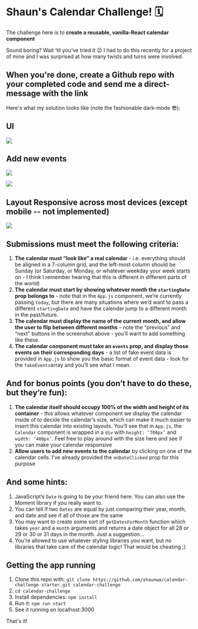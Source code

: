 # Shaun's Calendar Challenge! 🗓

The challenge here is to **create a reusable, vanilla-React calendar component**

Sound boring? Wait ‘til you’ve tried it 😉 I had to do this recently for a project of mine and I was surprised at how many twists and turns were involved.

## When you're done, create a Github repo with your completed code and send me a direct-message with the link

Here's what my solution looks like (note the fashionable dark-mode 😎):
## UI

![](https://i.imgur.com/7j84NRB.png)

## Add new events
![](https://i.imgur.com/S8oHHsX.gif)

![](https://i.imgur.com/1Ba3LrK.png)

## Layout Responsive across most devices (except mobile -- not implemented)

![](https://i.imgur.com/P94k0qs.png)

## Submissions must meet the following criteria:

1. **The calendar must “look like” a real calendar** - i.e. everything should be aligned in a 7-column grid, and the left-most column should be Sunday (or Saturday, or Monday, or whatever weekday your week starts on - I think I remember hearing that this is different in different parts of the world)
2. **The calendar must start by showing whatever month the `startingDate` prop belongs to** - note that in the `App.js` component, we’re currently passing `today`, but there are many situations where we’d want to pass a different `startingDate` and have the calendar jump to a different month in the past/future.
3. **The calendar must display the name of the current month, and allow the user to flip between different months** - note the “previous” and “next” buttons in the screenshot above - you’ll want to add something like these.
4. **The calendar component must take an `events` prop, and display those events on their corresponding days** - a list of fake event data is provided in `App.js` to show you the basic format of event data - look for the `fakeEvents`array and you’ll see what I mean.

## And for bonus points (you don’t have to do these, but they’re fun):

1. **The calendar itself should occupy 100% of the width and height of its container** - this allows whatever component we display the calendar inside of to decide the calendar’s size, which can make it much easier to insert this calendar into existing layouts. You’ll see that in `App.js`, the `Calendar` component is wrapped in a `div` with `height: ‘700px’` and `width: ‘400px’`. Feel free to play around with the size here and see if you can make your calendar responsive
2. **Allow users to add new events to the calendar** by clicking on one of the calendar cells. I’ve already provided the `onDateClicked` prop for this purpose

## And some hints:

1. JavaScript’s `Date` is going to be your friend here. You can also use the Moment library if you really want to.
2. You can tell if two `Dates` are equal by just comparing their year, month, and date and see if all of those are the same
3. You may want to create some sort of `getDatesForMonth` function which takes `year` and a `month` arguments and returns a date object for all 28 or 29 or 30 or 31 days in the month. Just a suggestion...
4. You’re allowed to use whatever styling libraries you want, but no libraries that take care of the calendar logic! That would be cheating ;)

## Getting the app running

1. Clone this repo with: `git clone https://github.com/shaunwa/calendar-challenge-starter.git calendar-challenge`
2. `cd calendar-challenge`
3. Install dependencies: `npm install`
4. Run it: `npm run start`
5. See it running on localhost:3000

That's it!
